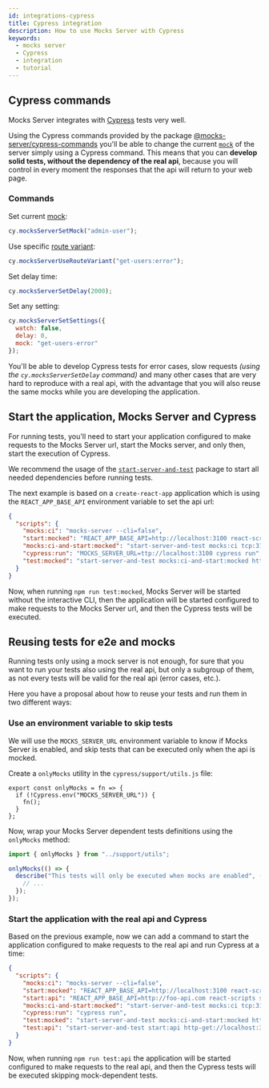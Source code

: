 ```yaml
---
id: integrations-cypress
title: Cypress integration
description: How to use Mocks Server with Cypress
keywords:
  - mocks server
  - Cypress
  - integration
  - tutorial
---
```


## Cypress commands

Mocks Server integrates with [Cypress](https://www.cypress.io/) tests very well.

Using the Cypress commands provided by the package [@mocks-server/cypress-commands](http://npmjs.com/package/@mocks-server/cypress-commands) you'll be able to change the current [`mock`](get-started-mocks.md) of the server simply using a Cypress command. This means that you can __develop solid tests, without the dependency of the real api__, because you will control in every moment the responses that the api will return to your web page.

### Commands

Set current [mock](get-started-mocks.md):

```js
cy.mocksServerSetMock("admin-user");
```

Use specific [route variant](get-started-routes.md):

```js
cy.mocksServerUseRouteVariant("get-users:error");
```

Set delay time:

```js
cy.mocksServerSetDelay(2000);
```

Set any setting:

```js
cy.mocksServerSetSettings({
  watch: false,
  delay: 0,
  mock: "get-users-error"
});
```

You'll be able to develop Cypress tests for error cases, slow requests _(using the `cy.mocksServerSetDelay` command)_ and many other cases that are very hard to reproduce with a real api, with the advantage that you will also reuse the same mocks while you are developing the application.

## Start the application, Mocks Server and Cypress

For running tests, you'll need to start your application configured to make requests to the Mocks Server url, start the Mocks server, and only then, start the execution of Cypress.

We recommend the usage of the [`start-server-and-test`](https://github.com/bahmutov/start-server-and-test) package to start all needed dependencies before running tests.

The next example is based on a `create-react-app` application which is using the `REACT_APP_BASE_API` environment variable to set the api url:

```json
{
  "scripts": {
    "mocks:ci": "mocks-server --cli=false",
    "start:mocked": "REACT_APP_BASE_API=http://localhost:3100 react-scripts start",
    "mocks:ci-and-start:mocked": "start-server-and-test mocks:ci tcp:3100 start:mocked",
    "cypress:run": "MOCKS_SERVER_URL=ttp://localhost:3100 cypress run",
    "test:mocked": "start-server-and-test mocks:ci-and-start:mocked http-get://localhost:3000 cypress:run",
  }
}
```

Now, when running `npm run test:mocked`, Mocks Server will be started without the interactive CLI, then the application will be started configured to make requests to the Mocks Server url, and then the Cypress tests will be executed.

## Reusing tests for e2e and mocks

Running tests only using a mock server is not enough, for sure that you want to run your tests also using the real api, but only a subgroup of them, as not every tests will be valid for the real api (error cases, etc.).

Here you have a proposal about how to reuse your tests and run them in two different ways:

### Use an environment variable to skip tests

We will use the `MOCKS_SERVER_URL` environment variable to know if Mocks Server is enabled, and skip tests that can be executed only when the api is mocked.

Create a `onlyMocks` utility in the `cypress/support/utils.js` file:

```
export const onlyMocks = fn => {
  if (!Cypress.env("MOCKS_SERVER_URL")) {
    fn();
  }
};
```

Now, wrap your Mocks Server dependent tests definitions using the `onlyMocks` method:

```javascript
import { onlyMocks } from "../support/utils";

onlyMocks(() => {
  describe("This tests will only be executed when mocks are enabled", () => {
    // ...
  });
});
```

### Start the application with the real api and Cypress

Based on the previous example, now we can add a command to start the application configured to make requests to the real api and run Cypress at a time:

```json
{
  "scripts": {
    "mocks:ci": "mocks-server --cli=false",
    "start:mocked": "REACT_APP_BASE_API=http://localhost:3100 react-scripts start",
    "start:api": "REACT_APP_BASE_API=http://foo-api.com react-scripts start",
    "mocks:ci-and-start:mocked": "start-server-and-test mocks:ci tcp:3100 start:mocked",
    "cypress:run": "cypress run",
    "test:mocked": "start-server-and-test mocks:ci-and-start:mocked http-get://localhost:3000 cypress:run",
    "test:api": "start-server-and-test start:api http-get://localhost:3000 cypress:run"
  }
}
```

Now, when running `npm run test:api` the application will be started configured to make requests to the real api, and then the Cypress tests will be executed skipping mock-dependent tests.
